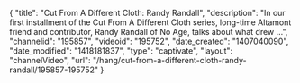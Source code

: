 {
    "title": "Cut From A Different Cloth: Randy Randall",
    "description": "In our first installment of the Cut From A Different Cloth series, long-time Altamont friend and contributor, Randy Randall of No Age, talks about what drew ...",
    "channelid": "195857",
    "videoid": "195752",
    "date_created": "1407040090",
    "date_modified": "1418181837",
    "type": "captivate",
    "layout": "channelVideo",
    "url": "\/hang\/cut-from-a-different-cloth-randy-randall\/195857-195752"
}